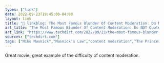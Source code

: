 ```yaml
---
types: ["link"]
date: 2022-09-23T19:45:00-04:00
layout: link
title: "🔗 linkblog: The Most Famous Blunder Of Content Moderation: Do NOT Quote The Princess Bride | Techdirt'"
art_title: "The Most Famous Blunder Of Content Moderation: Do NOT Quote The Princess Bride | Techdirt"
art_link: "https://www.techdirt.com/2022/09/23/the-most-famous-blunder-of-content-moderation-do-not-quote-the-princess-bride/"
sources: ["techdirt.com"]
tags: ["Mike Masnick","Masnick's Law","content moderation","The Princess Bride","Cary Elwes"]
---
```

Great movie, great example of the difficulty of content moderation.
 
